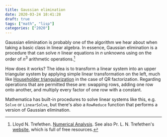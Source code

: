 ```yaml
---
title: Gaussian elimination
date: 2020-03-24 18:41:28
draft: true
tags: ["math", "lisp"]
categories: ["2020"]
---
```


Gaussian elimination is probably one of the algorithm we hear about when taking a basic class in linear algebra. In essence, Gaussian elimination is a procedure that can solve $n$ linear equations in $n$ unknowns using on the order of $n^3$ arithmetic operations.[^1]

How does it works? The idea is to transform a linear system into an upper triangular system by applying simple linear transformation on the left, much like [Householder triangularization](https://en.wikipedia.org/wiki/Householder_transformation) in the case of QR factorization. Regarding operations that are permitted these are: swapping rows, adding one row onto another, and multiply every factor of one row with a constant.

Mathematica has built-in procedures to solve linear systems like this, e.g. `Solve` or `LinearSolve`, but there's also a `RowReduce` function that performs a version of Gaussian elimination.

[^1]: Lloyd N. Trefethen. [Numerical Analysis](http://people.maths.ox.ac.uk/trefethen/NAessay.pdf). See also Pr. L. N. Trefethen's [website](http://people.maths.ox.ac.uk/trefethen/), which is full of free resources.
